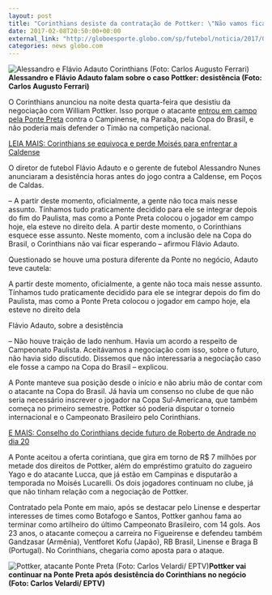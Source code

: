 ```yaml
---
layout: post
title: "Corinthians desiste da contratação de Pottker: \"Não vamos ficar esperando\""
date: 2017-02-08T20:50:00+00:00
external_link: "http://globoesporte.globo.com/sp/futebol/noticia/2017/02/corinthians-desiste-da-contratacao-de-pottker-nao-vamos-ficar-esperando.html"
categories: news globo.com
---
```

 ![Alessandro e Flávio Adauto Corinthians (Foto: Carlos Augusto Ferrari)](http://s2.glbimg.com/WbA7_EjYXqXcAeu7bVicgXis4_w=/278x0:821x718/300x397/s.glbimg.com/es/ge/f/original/2017/02/08/whatsapp_image_2017-02-08_at_20.40.56.jpeg "Alessandro e Flávio Adauto Corinthians (Foto: Carlos Augusto Ferrari)")**Alessandro e Flávio Adauto falam sobre o caso Pottker: desistência (Foto: Carlos Augusto Ferrari)**

O Corinthians anunciou na noite desta quarta-feira que desistiu da negociação com William Pottker. Isso porque o atacante [entrou em campo pela Ponte Preta](http://globoesporte.globo.com/sp/campinas-e-regiao/futebol/noticia/2017/02/sem-ceder-pressao-do-corinthians-ponte-escala-pottker-na-copa-do-brasil.html) contra o Campinense, na Paraíba, pela Copa do Brasil, e não poderia mais defender o Timão na competição nacional.

[LEIA MAIS: Corinthians se equivoca e perde Moisés para enfrentar a Caldense](http://globoesporte.globo.com/futebol/times/corinthians/noticia/2017/02/corinthians-perde-o-lateral-moises-para-partida-contra-caldense.html)

O diretor de futebol Flávio Adauto e o gerente de futebol Alessandro Nunes anunciaram a desistência horas antes do jogo contra a Caldense, em Poços de Caldas.

– A partir deste momento, oficialmente, a gente não toca mais nesse assunto. Tínhamos tudo praticamente decidido para ele se integrar depois do fim do Paulista, mas como a Ponte Preta colocou o jogador em campo hoje, ela esteve no direito dela. A partir deste momento, o Corinthians esquece esse assunto. Neste momento, com a inclusão dele na Copa do Brasil, o Corinthians não vai ficar esperando – afirmou Flávio Adauto.

Questionado se houve uma postura diferente da Ponte no negócio, Adauto teve cautela:

A partir deste momento, oficialmente, a gente não toca mais nesse assunto. Tínhamos tudo praticamente decidido para ele se integrar depois do fim do Paulista, mas como a Ponte Preta colocou o jogador em campo hoje, ela esteve no direito dela  

Flávio Adauto, sobre a desistência  

– Não houve traição de lado nenhum. Havia um acordo a respeito de Campeonato Paulista. Aceitávamos a negociação com isso, sobre o futuro, não havia sido discutido. Dissemos que não interessaria a negociação caso ele fosse a campo na Copa do Brasil – explicou.

A Ponte manteve sua posição desde o início e não abriu mão de contar com o atacante na Copa do Brasil. Já havia um consenso no clube de que não seria necessário inscrever o jogador na Copa Sul-Americana, que também começa no primeiro semestre. Pottker só poderia disputar o torneio internacional e o Campeonato Brasileiro pelo Corinthians.

[E MAIS: Conselho do Corinthians decide futuro de Roberto de Andrade no dia 20](http://globoesporte.globo.com/futebol/times/corinthians/noticia/2017/02/conselho-do-corinthians-decide-futuro-de-roberto-de-andrade-no-dia-20.html)

A Ponte aceitou a oferta corintiana, que gira em torno de R$ 7 milhões por metade dos direitos de Pottker, além do empréstimo gratuito do zagueiro Yago e do atacante Lucca, que já estão em Campinas e disputarão a temporada no Moisés Lucarelli. Os dois jogadores continuam no clube, já que não tinham relação com a negociação de Pottker.

Contratado pela Ponte em maio, após se destacar pelo Linense e despertar interesses de times como Botafogo e Santos, Pottker ganhou fama ao terminar como artilheiro do último Campeonato Brasileiro, com 14 gols. Aos 23 anos,&nbsp;o atacante começou a carreira no Figueirense e defendeu também Gandzasar (Armênia), Ventforet Kofu (Japão), RB Brasil, Linense e Braga B (Portugal). No Corinthians, chegaria como aposta para o ataque.

 ![Pottker, atacante Ponte Preta (Foto: Carlos Velardi/ EPTV)](http://s2.glbimg.com/LfGIPewFfLP8sqj5eXIZG_5DYto=/0x0:1058x592/690x386/s.glbimg.com/es/ge/f/original/2017/01/16/pottker..jpg "Pottker, atacante Ponte Preta (Foto: Carlos Velardi/ EPTV)")**Pottker vai continuar na Ponte Preta após desistência do Corinthians no negócio (Foto: Carlos Velardi/ EPTV)**

